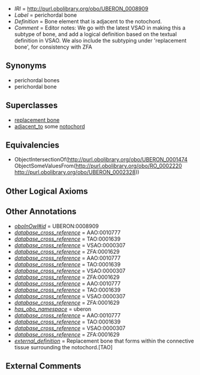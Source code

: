  * *IRI* = http://purl.obolibrary.org/obo/UBERON_0008909
 * *Label* = perichordal bone
 * *Definition* = Bone element that is adjacent to the notochord.
 * *Comment* = Editor notes: We go with the latest VSAO in making this a subtype of bone, and add a logical definition based on the textual definition in VSAO. We also include the subtyping under 'replacement bone', for consistency with ZFA

## Synonyms

 * perichordal bones
 * perichordal bone

## Superclasses

 * [replacement bone](../../UBERON/75/UBERON_0012075.md)
 * [adjacent_to](../../RO/20/RO_0002220.md) some [notochord](../../UBERON/28/UBERON_0002328.md)

## Equivalencies

 * ObjectIntersectionOf(<http://purl.obolibrary.org/obo/UBERON_0001474> ObjectSomeValuesFrom(<http://purl.obolibrary.org/obo/RO_0002220> <http://purl.obolibrary.org/obo/UBERON_0002328>))

## Other Logical Axioms


## Other Annotations

 * *[oboInOwl#id](../../id/oboInOwl#id.md)* = UBERON:0008909
 * *[database_cross_reference](../../ef/oboInOwl#hasDbXref.md)* = AAO:0010777
 * *[database_cross_reference](../../ef/oboInOwl#hasDbXref.md)* = TAO:0001639
 * *[database_cross_reference](../../ef/oboInOwl#hasDbXref.md)* = VSAO:0000307
 * *[database_cross_reference](../../ef/oboInOwl#hasDbXref.md)* = ZFA:0001629
 * *[database_cross_reference](../../ef/oboInOwl#hasDbXref.md)* = AAO:0010777
 * *[database_cross_reference](../../ef/oboInOwl#hasDbXref.md)* = TAO:0001639
 * *[database_cross_reference](../../ef/oboInOwl#hasDbXref.md)* = VSAO:0000307
 * *[database_cross_reference](../../ef/oboInOwl#hasDbXref.md)* = ZFA:0001629
 * *[database_cross_reference](../../ef/oboInOwl#hasDbXref.md)* = AAO:0010777
 * *[database_cross_reference](../../ef/oboInOwl#hasDbXref.md)* = TAO:0001639
 * *[database_cross_reference](../../ef/oboInOwl#hasDbXref.md)* = VSAO:0000307
 * *[database_cross_reference](../../ef/oboInOwl#hasDbXref.md)* = ZFA:0001629
 * *[has_obo_namespace](../../ce/oboInOwl#hasOBONamespace.md)* = uberon
 * *[database_cross_reference](../../ef/oboInOwl#hasDbXref.md)* = AAO:0010777
 * *[database_cross_reference](../../ef/oboInOwl#hasDbXref.md)* = TAO:0001639
 * *[database_cross_reference](../../ef/oboInOwl#hasDbXref.md)* = VSAO:0000307
 * *[database_cross_reference](../../ef/oboInOwl#hasDbXref.md)* = ZFA:0001629
 * *[external_definition](../../UBPROP/01/UBPROP_0000001.md)* = Replacement bone that forms within the connective tissue surrounding the notochord.[TAO]

## External Comments

